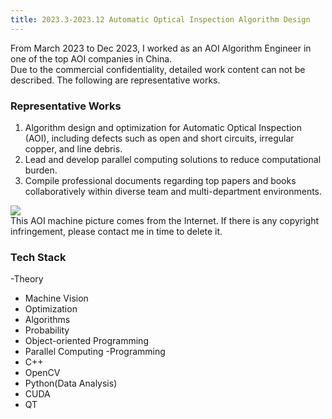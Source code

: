 ```yaml
---
title: 2023.3-2023.12 Automatic Optical Inspection Algorithm Design
---
```


From March 2023 to Dec 2023, I worked as an AOI Algorithm Engineer in one of the top AOI companies in China. <br>
Due to the commercial confidentiality, detailed work content can not be described.
The following are representative works.

### Representative Works
1. Algorithm design and optimization for Automatic Optical Inspection (AOI), including defects such as open and short circuits, irregular copper, and line debris.
2. Lead and develop parallel computing solutions to reduce computational burden.
3. Compile professional documents regarding top papers and books collaboratively within diverse team and multi-department environments.

<div class="card mb-3">
    <img class="card-img-top" src="http://www.rato.tw/~aaron_yang/wordpress/wp-content/uploads/2022/07/TEST02.jpg"/>
    <div class="card-body bg-light">
        <div class="card-text">
            This AOI machine picture comes from the Internet. If there is any copyright infringement, please contact me in time to delete it.
        </div>
    </div>
</div>


### Tech Stack
-Theory
 - Machine Vision
 - Optimization
 - Algorithms
 - Probability
 - Object-oriented Programming
 - Parallel Computing
-Programming
 - C++
 - OpenCV
 - Python(Data Analysis)
 - CUDA
 - QT
